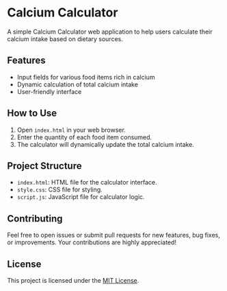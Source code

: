 # Calcium Calculator

A simple Calcium Calculator web application to help users calculate their calcium intake based on dietary sources.

## Features
- Input fields for various food items rich in calcium
- Dynamic calculation of total calcium intake
- User-friendly interface

## How to Use
1. Open `index.html` in your web browser.
2. Enter the quantity of each food item consumed.
3. The calculator will dynamically update the total calcium intake.

## Project Structure
- `index.html`: HTML file for the calculator interface.
- `style.css`: CSS file for styling.
- `script.js`: JavaScript file for calculator logic.

## Contributing
Feel free to open issues or submit pull requests for new features, bug fixes, or improvements. Your contributions are highly appreciated!

## License
This project is licensed under the [MIT License](https://github.com/niladrigithub/calcium-calculator/blob/main/LICENSE).
